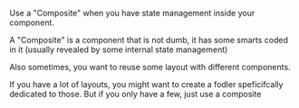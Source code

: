 Use a "Composite" when you have state management inside your component.

A "Composite" is a component that is not dumb, it has some smarts coded in it (usually revealed by some internal state management)


Also sometimes, you want to reuse some layout with different components.

If you have a lot of layouts, you might want to create a fodler speficifcally dedicated to those.
But if you only have a few, just use a composite
